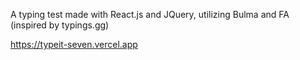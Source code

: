 A typing test made with React.js and JQuery, utilizing Bulma and FA (inspired by typings.gg)

https://typeit-seven.vercel.app 
